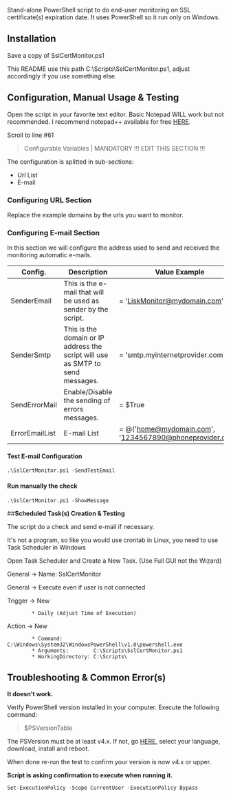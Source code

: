 Stand-alone PowerShell script to do end-user monitoring on SSL certificate(s) expiration date.
It uses PowerShell so it run only on Windows.

## **Installation**

Save a copy of SslCertMonitor.ps1

This README use this path C:\Scripts\SslCertMonitor.ps1, adjust accordingly if you use something else.

## **Configuration, Manual Usage & Testing**

Open the script in your favorite text editor. Basic Notepad WILL work but not recommended. I recommend notepad++ available for free [HERE](https://notepad-plus-plus.org/).

Scroll to line #61

> Configurable Variables | MANDATORY !!! EDIT THIS SECTION !!!

The configuration is splitted in sub-sections:

 - Url List
 - E-mail

### **Configuring URL Section**

Replace the example domains by the urls you want to monitor.
 
### **Configuring E-mail Section**

In this section we will configure the address used to send and received the monitoring automatic e-mails.

Config.          | Description                                                                    | Value Example
------------     | -------------                                                                  | -------------
SenderEmail      | This is the e-mail that will be used as sender by the script.                  | = 'LiskMonitor@mydomain.com'
SenderSmtp       | This is the domain or IP address the script will use as SMTP to send messages. | = 'smtp.myinternetprovider.com'
SendErrorMail    | Enable/Disable the sending of errors messages.                                 | = $True
ErrorEmailList   | E-mail List                                                                    | = @('home@mydomain.com', '1234567890@phoneprovider.com')
 
#### Test E-mail Configuration

`.\SslCertMonitor.ps1 -SendTestEmail`

#### Run manually the check

`.\SslCertMonitor.ps1 -ShowMessage`

##**Scheduled Task(s) Creation & Testing**

The script do a check and send e-mail if necessary.

It's not a program, so like you would use crontab in Linux, you need to use Task Scheduler in Windows

Open Task Scheduler and Create a New Task. (Use Full GUI not the Wizard)

General -> Name: SslCertMonitor

General -> Execute even if user is not connected

Trigger -> New

			* Daily (Adjust Time of Execution)
			
Action  -> New

			* Command:          C:\Windows\System32\WindowsPowerShell\v1.0\powershell.exe
			* Arguments:        C:\Scripts\SslCertMonitor.ps1
			* WorkingDirectory: C:\Scripts\

## **Troubleshooting & Common Error(s)**

**It doesn’t work.**

Verify PowerShell version installed in your computer. Execute the following command:

> $PSVersionTable

The PSVersion must be at least v4.x.
If not, go [HERE](https://www.microsoft.com/en-us/download/details.aspx?id=40855), select your language, download, install and reboot.

When done re-run the test to confirm your version is now v4.x or upper.

**Script is asking confirmation to execute when running it.**

`Set-ExecutionPolicy -Scope CurrentUser -ExecutionPolicy Bypass`

